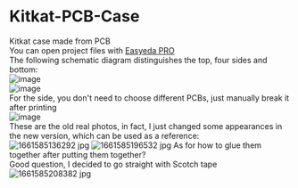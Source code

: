 # Kitkat-PCB-Case
Kitkat case made from PCB  
You can open project files with [Easyeda PRO](https://pro.easyeda.com/editor)  
The following schematic diagram distinguishes the top, four sides and bottom:    
![image](https://user-images.githubusercontent.com/37788769/187019539-1ec8dc2c-b99c-4c03-821c-eb005a5d463a.png)  
![image](https://user-images.githubusercontent.com/37788769/187019526-25197923-ace2-4918-8161-7ee2e86d3eb0.png)  
For the side, you don't need to choose different PCBs, just manually break it after printing  
![image](https://user-images.githubusercontent.com/37788769/187019555-60e72d4d-1f92-4c79-9e94-205f575ffdd5.png)  
These are the old real photos, in fact, I just changed some appearances in the new version, which can be used as a reference:  
![1661585136292 jpg](https://user-images.githubusercontent.com/37788769/187020031-3910fb11-31d8-4ad0-92ee-90340da945ac.jpg)
![1661585196532 jpg](https://user-images.githubusercontent.com/37788769/187020033-ce205ac2-6ecd-4d14-a8ec-f129a8692009.jpg)
As for how to glue them together after putting them together?  
Good question, I decided to go straight with Scotch tape  
![1661585208382 jpg](https://user-images.githubusercontent.com/37788769/187020070-a7ffc494-b481-4d3b-a5aa-53492ccf6b85.jpg)
